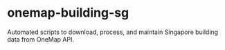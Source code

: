 # onemap-building-sg
Automated scripts to download, process, and maintain Singapore building data from OneMap API.
